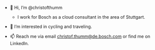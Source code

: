 - 👋 Hi, I’m @christofthumm
   - I work for Bosch as a cloud consultant in the area of Stuttgart.
   
- 👀 I’m interested in cycling and traveling.

- 📫 Reach me via email christof.thumm@de.bosch.com or find me on LinkedIn.

<!---
christofthumm/christofthumm is a ✨ special ✨ repository because its `README.md` (this file) appears on your GitHub profile.
You can click the Preview link to take a look at your changes.
--->
